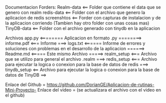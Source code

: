 Documentacion
Forders:
Realm-data <== Folder que contiene el data que se genero con realm
redis-data <== Folder con el archivo que genero la aplicacion de redis
screenshtos <== Forder con capturas de instalacion y de la aplicacion corriendo (Tambien hay otro folder con unas cosas mas)
TinyDB-data <== Folder con el archivo generado con tinydb en la aplicacion

Archivos
app.py <======== Aplicacion en formato .py ========>
informe.pdf <=== Informe ===>
logs.txt <====== Informe de errores y soluciones con problemas en el desarrollo de la aplicacion ======>
Readme.md <===== Este mismo Archivo =====>
realm_setup <=== Archivo que se utilizo para general el archivo .realm ===>
redis_setup <=== Archivo para ejecutar la logica o conexion para la base de datos de redis ===>
tinydb_setup <== Archivo para ejecutar la logica o conexion para la base de datos de TinyDB ==>

Enlace del Github = https://github.com/DorianGE/Aplicacion-de-rutinas-Mini-Proyecto-
Enlace del video = (se actualizara el archivo con el video en el github)